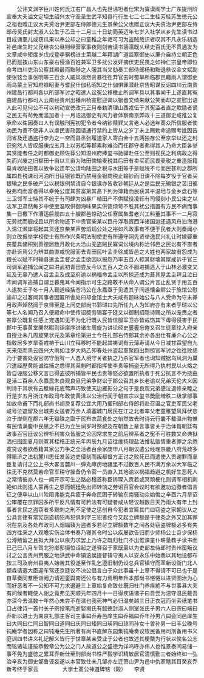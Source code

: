<!-- { "loadSidebar": true } -->
　　公讳文渊字巨川姓何氏江右广昌人也先世讳坦者仕宋为寳谟阁学士广东提刑阶宣奉大夫谥文定坦生绍兴太守圣圣生武平知县行行生七二七二生桂芳桂芳生徳元公之祖也赠正议大夫资治尹吏部左侍郎徳元生景荣公父也赠正议大夫资治尹吏部左侍郎母吴氏封太淑人公生于乙丑十二月三十日幼而英迈年七岁入社学从乡先生读书过目成诵羣儿或窃瓜果以奉公却之曰童稚之年讵可习为盗贼哉识者叹其不凡永乐初选补邑庠生时父兄继丧公昼则经营家事夜则刻苦读书涵濡既乆经史百氏无不贯通发为文章咸中矩度岁戊戍登李骐榜进士第越二年拜湖广道监察御史以亷介自持立朝正色已而廵按山东山东豪右侵渔百姓兼军卫多扰公发奸摘伏吏民畏之如神仁宗皇帝即位命考四川吏治公察其殿最而黜陟之人服其当又劾奏工部侍郎杨和黜退叅议金文斌副使张铭佥事张明等三百余人威风凛然贪暴徃徃弃官去时蜀旱所临郡邑輙雨人谓御史雨乌蒙土官知府禄昭妻与耆民什伽私昭知之什伽惧罪潜赴京告昭谋反诏四川云南贵州建昌行都司各以所部军讨之昭遣人讼寃公移檄止所调军具以其事闻于上遂直其寃由建昌行都司入云南经贵州出播州杨宣慰迎谒以银器文绮来献公笑而却之宣慰出语人此可见何公不可以利动宣徳改元正月奉勅清理山西戎伍于其寃滥者直之欺隐者谪之民无有茍免而滥加者十一月诏选御史有风力者体察南京弊政十三道御史咸推公复承命以徃因奏曰人有误触刑宪初犯令者今纳钞赎罪又言老人必选年髙众所信服者使劝民为善不使非人以虐民害政因请通行禁约上皆从之岁丁未上赐勅命追赠考妣因告归省及还遇盗行李为之一空而县丞张履道家人寄白金十五两独存公至京举以还之封识宛然人皆叹服庚戊五月上以苏松等郡素称难治而任郡守者弗得其人乃命大臣各举其贤能者任之时都御史顾佐荐公知温州府捧玺书驰驿赴任公至则视民之利病政之得失而兴废之旧额田十亩以三亩为陆田俾输麦税其后田有卖买而民畏麦税之重造版籍莫肯收陆田者以故争讼连年公请均陆田之税与水田等于是赋税不亏而民甚利之郡所属四县税课司河泊所旧征银钞既而禁用金银商税止输钞而旧课不除每岁役于官者买银输之民多破产公以税银例禁请自今银课亦皆收钞朝廷从之是后民无输银之苦旧徭役弗均而富者得以幸免公度其贫富第其髙下列为簿籍而民获其平温地与金乡盘石等三卫邻军士恃其不统于有司肆为凶暴广植田产不供赋役凌轹有司侵刻小民公束之以法军卫肃然每岁中使至温取供御海味果实供馈烦苛不胜其扰公措置有方民不病而事集一日檄下作漕运巨舰四五十艘郡邑惊动公任寮属集耆老兴工料董其事不一二月寂无劳扰而舰成且以所余物还下中贵官柴某以巨舟浮取寳西洋诸国迨还遇风舟泊海港入温江濒岸将起其货还京柴某声势熖熖公处之裕如凡政事有不便于民者大则奏闻小则立改振举学校使士有所作兴条明法制使吏有所遵守祠先贤举逸民兴礼让时嫁娶重丧塟具储积别善徳居数月政化大洽山无盗贼民寡词讼境内称治邻邑之民讼有不直者亦赴诉焉公为辨其曲直咸恱服而去青田民叶孟圭徐成皆邑之大姓也两家故有怨成为粮长以赋不时输县遣孟圭督之孟圭欲因以报怨乃率五百人掠其财壊其屋成诉于官三司调军追捕公闻之曰洪武初青田尝反今以五百人之众不服进捕逃入于山林必激变又延及无辜乃遣人召孟圭及成至府谕以祸福命孟圭以所掠还成为葺其屋孟圭拜且泣曰昨闻调军追捕自谓旦暮鬼耳今闻指示可生之路敢不从命人谓公片言止乱贤于用五百人逺矣壬子冬十月入觐道经括苍冯公在永嘉亟于见遣其子间道懐金赆公于旅馆公慰谕却之过客闻其事者因匾所舎处曰却金馆士大夫咸有题咏始公与八人受命为守未朞月政声焯然闻于京师至是上问吏部尚书郭琎曰先所任九人为知府亦有来者乎琎以公等七人名闻乃召入便殿命中使传诏奬劳锡宴于廷又以御制招隠诗赐之所以宠赉之者甚厚公既复任感上宠遇知无不为化行既乆民皆信服军卫亦皆戒饬其下毋得侵害于民郡中无事黄堂閴然暇则诣庠序进诸生周旋为讲论经史亹亹忘倦又召生徒章纶入府亲自授业未几周旋果状元及第章纶第进士今任礼部右侍郎其余亦各出仕有亷介心公之指敎居多岁旱斋戒祷于山川立拜移时不能起其祷词有云薄寿请从今日减甘霖望自九天来俄而黑云四兴大雨如注岁大熟乙夘春处州盗起羣聚四出剽掠官军讨之徃徃败绩乃于要害处设官防守俄有一人逸入境守关者执之乃杀官军者也询知贼据乌风洞为巢穴遣经歴黄能诚徃捕之悉得其渠魁时都指挥使李贵等捕盗无所得乃执村民以火烙之皆自诬服公移文言已得盗彼所捕皆平民也贵等怒必欲置所执者于死公抗言不为挠由是活二百余人永嘉民朱良观良旦兄弟争财讼于郡公召其乡长老谕以兄弟天伦大义因判诗于其状有云秪縁花底莺声巧致使天边雁影分之句于是良观兄弟感泣退修亲睦之行是岁五月浙江布政司布政使黄泽以公治行闻于朝宣宗以玺书奬励増秩二级掌部事如故命甫下而礼部尚书胡濙复荐公宜大用乃擢刑部右侍郎将赴召温之官吏军民父老咸号泣遮留及出城男女送者万余人填塞城门居民在江之北者率父老童稚望风拜伏悲泣于岸侧在郡六年无锱铢之取于民布衣蔬食处之怡然故去时诗云行囊不载温州物惟有民情满腹中民思之不已为立生祠岁时祭祀及在朝数上章言事皆关于治体每朝廷有政事百官廷议公辨析利害众皆服之论囚常求生之前后辨系者之寃不可胜数又命典狱洒扫囹圄夏月则寛其桎梏正统元年丙辰九月诏往维扬理盐法惟私贩情重者罪之余悉寛贷议者欲悉籍其家公力争之全活者百余家庚申八月朝议遣公经理京畿八府荒政多得赈济之法初麓川思任发苦边吏侵刻而叛都督方正讨之败死已而遣使入贡谢罪而羣臣复请讨之公上书大畧言麓川一弹丸瘴疠地疆里不过数百人民不满万余以大军临之往无不克然莫若命官军耕守操备仍令官一员直入其地谕以祸福趋避之机好生恶死人之常情彼亦人也一闻开示可生之路必稽首称臣舆琛入贡若或冥顽梗化则调军相机剿絶如此则逺人蒙再生之恩而朝廷免出师转饷之劳诏百官会议时有欲邀功边徼者倡言征之便卒以山川险阻弗能克兵疲于奔命民困于转输东南骚动众始悔之辛酉六月旱诏公审覆在京罪囚多所平反凡情有可矜法有可疑者咸从轻议越数日天乃雨大有年上封事者言民之盗窃者多黥刺之刑不足使之惩创自今犯者宜匾其门曰窃盗之家朝议从之公具言律有常宪窃盗初犯再犯俱刺字三犯者绞今又起立牌额是于律条之外又加其罪况在京及各处布政司人烟辐辏为盗者多若尽立牌额数年之间各处窃盗牌额必多有失四方徃来之人观瞻实伤治体书奏乃寝其令时公以疾屡欲告归而少师杨公士竒少保杨公溥勉留之且拟大拜公以疾力求罢上乃许之既归杜门不出惟课童仆畊垦教子读书而已己巳八月车驾北狩郕邸摄位诏起之遂驿召于家既至以为吏部左侍郎时贵州蛮叛议讨之公言贵州荒服之地洪武中命镇逺侯提督镇守夷人以安永乐中始奏以其地设都布按三司及府州县夷人始苦其役遂至作乱乞遵旧制仍设总兵官镇守而革新设衙门北人额森请遣大臣迎车驾还京廷议不决公倡言白于众此事虽十上章不得请不可已也于是自草奏同羣臣诣阙力请迎銮舆南还公与有力焉明年升本部尚书惓惓以进贤图治为心而好恶者不一公知不可力求退避三上章始复命致仕既归杜门养疾絶不与世事县大夫有问候者輙使人谢之竟弗见天顺元年四月十一日得疾语诸子曰吾尝为温守温民戴吾亦深今去温数十年然心未尝不在温也我死神气必归温矣越三日正衣冠而坐索纸笔书口占律诗一首付长子宗投笔而逝娶掲氏有懿徳封淑人侧室张氏子男六人曰宗曰端曰乔新以进士为南京礼部主客司主事曰乔寿邑庠生曰乔福曰乔年孙男八曰会同邑庠生曰大同曰仁同曰智同曰道同曰庆同曰矩同曰瑛同曰琼同孙女十曽孙男一曰丰公晚号钝庵学者因称之曰钝庵先生所著有尚书直解东园集钝庵奏议牧民备用司刑备用书义庭训四书讲义礼记解义皆行于世章某亲受业于公者也故述其梗槩为行状以俟名公志而铭诸竑谨按恭毅章公为公之门人故道公之盛徳为详呜呼亦伟人也惟景泰间易储一事不免为盛徳之累耳乔新仕至刑部尚书性严毅学识精敏居官清慎勤三者始终如一弘治辛亥为御史邹鲁诬妄遂以本官致仕未几邹亦左迁萧山尹为邑中仇家瞎其目癸亥乔新考终于家云
　　
　　大学士髙公神道碑铭（榖）　　李贤
　　
